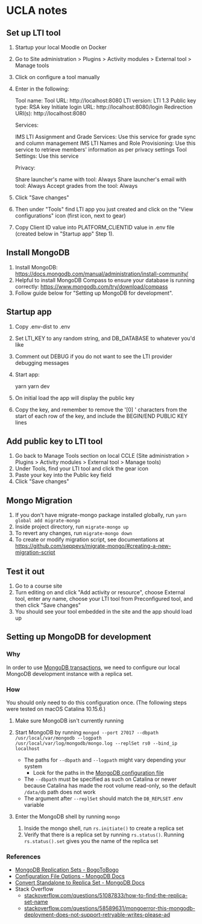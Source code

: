 # UCLA notes

## Set up LTI tool

1. Startup your local Moodle on Docker
2. Go to Site administration > Plugins > Activity modules > External tool > Manage tools
3. Click on configure a tool manually
4. Enter in the following:

   Tool name: <Anything>
   Tool URL: http://localhost:8080
   LTI version: LTI 1.3
   Public key type: RSA key
   Initiate login URL: http://localhost:8080/login
   Redirection URI(s): http://localhost:8080

   Services:

   IMS LTI Assignment and Grade Services: Use this service for grade sync and column management
   IMS LTI Names and Role Provisioning: Use this service to retrieve members' information as per privacy settings
   Tool Settings: Use this service

   Privacy:

   Share launcher's name with tool: Always
   Share launcher's email with tool: Always
   Accept grades from the tool: Always

5. Click "Save changes"
6. Then under "Tools" find LTI app you just created and click on the "View configurations" icon (first icon, next to gear)
7. Copy Client ID value into PLATFORM_CLIENTID value in .env file (created below in "Startup app" Step 1).

## Install MongoDB

1. Install MongoDB: https://docs.mongodb.com/manual/administration/install-community/
2. Helpful to install MongoDB Compass to ensure your database is running correctly: https://www.mongodb.com/try/download/compass
3. Follow guide below for "Setting up MongoDB for development".

## Startup app

1. Copy .env-dist to .env
2. Set LTI_KEY to any random string, and DB_DATABASE to whatever you'd like
3. Comment out DEBUG if you do not want to see the LTI provider debugging messages
4. Start app:

   yarn
   yarn dev

5. On initial load the app will display the public key
6. Copy the key, and remember to remove the '[0] ' characters from the start of each row of the key, and include the BEGIN/END PUBLIC KEY lines

## Add public key to LTI tool

1. Go back to Manage Tools section on local CCLE (Site administration > Plugins > Activity modules > External tool > Manage tools)
2. Under Tools, find your LTI tool and click the gear icon
3. Paste your key into the Public key field
4. Click "Save changes"

## Mongo Migration

1. If you don't have migrate-mongo package installed globally, run `yarn global add migrate-mongo`
2. Inside project directory, run `migrate-mongo up`
3. To revert any changes, run `migrate-mongo down`
4. To create or modify migration script, see documentations at https://github.com/seppevs/migrate-mongo/#creating-a-new-migration-script

## Test it out

1. Go to a course site
2. Turn editing on and click "Add activity or resource", choose External tool, enter any name, choose your LTI tool from Preconfigured tool, and then click "Save changes"
3. You should see your tool embedded in the site and the app should load up

## Setting up MongoDB for development

### Why

In order to use [MongoDB transactions](https://www.mongodb.com/transactions), we need to configure our local MongoDB development instance with a replica set.

### How

You should only need to do this configuration once. (The following steps were tested on macOS Catalina 10.15.6.)

1. Make sure MongoDB isn't currently running

2. Start MongoDB by running `mongod --port 27017 --dbpath /usr/local/var/mongodb --logpath /usr/local/var/log/mongodb/mongo.log --replSet rs0 --bind_ip localhost`

   - The paths for `--dbpath` and `--logpath` might vary depending your system
     - Look for the paths in the [MongoDB configuration file](https://docs.mongodb.com/manual/reference/configuration-options/#configuration-file)
   - The `--dbpath` must be specified as such on Catalina or newer because Catalina has made the root volume read-only, so the default `/data/db` path does not work
   - The argument after `--replSet` should match the `DB_REPLSET` .env variable

3. Enter the MongoDB shell by running `mongo`
   1. Inside the mongo shell, run `rs.initiate()` to create a replica set
   2. Verify that there is a replica set by running `rs.status()`. Running `rs.status().set` gives you the name of the replica set

### References

- [MongoDB Replication Sets - BogoToBogo](https://www.bogotobogo.com/DevOps/MongoDB/MongoDB_Replication_Replica_Set.php)
- [Configuration File Options - MongoDB Docs](https://docs.mongodb.com/manual/reference/configuration-options/)
- [Convert Standalone to Replica Set - MongoDB Docs](https://docs.mongodb.com/manual/tutorial/convert-standalone-to-replica-set/)
- Stack Overflow
  - [stackoverflow.com/questions/51087833/how-to-find-the-replica-set-name](https://stackoverflow.com/questions/51087833/how-to-find-the-replica-set-name)
  - [stackoverflow.com/questions/58589631/mongoerror-this-mongodb-deployment-does-not-support-retryable-writes-please-ad](https://stackoverflow.com/questions/58589631/mongoerror-this-mongodb-deployment-does-not-support-retryable-writes-please-ad)
